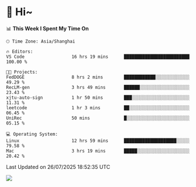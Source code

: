 # 👋 Hi~

<!--START_SECTION:waka-->
📊 **This Week I Spent My Time On** 

```text
🕑︎ Time Zone: Asia/Shanghai

🔥 Editors: 
VS Code                  16 hrs 19 mins      █████████████████████████   100.00 % 

🐱‍💻 Projects: 
FedDOGE                  8 hrs 2 mins        ████████████░░░░░░░░░░░░░   49.29 % 
RecLM-gen                3 hrs 49 mins       ██████░░░░░░░░░░░░░░░░░░░   23.43 % 
xjtu-auto-sign           1 hr 50 mins        ███░░░░░░░░░░░░░░░░░░░░░░   11.31 % 
leetcode                 1 hr 3 mins         ██░░░░░░░░░░░░░░░░░░░░░░░   06.45 % 
UniRec                   50 mins             █░░░░░░░░░░░░░░░░░░░░░░░░   05.15 % 

💻 Operating System: 
Linux                    12 hrs 59 mins      ████████████████████░░░░░   79.58 % 
Mac                      3 hrs 19 mins       █████░░░░░░░░░░░░░░░░░░░░   20.42 % 
```


 Last Updated on 26/07/2025 18:52:35 UTC
<!--END_SECTION:waka-->

![](https://komarev.com/ghpvc/?username=lvdongyi&label=Profile%20views&color=0e75b6&style=flat)
<!---
lvdongyi/lvdongyi is a ✨ special ✨ repository because its `README.md` (this file) appears on your GitHub profile.
You can click the Preview link to take a look at your changes.
--->
